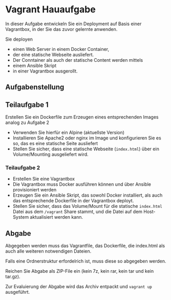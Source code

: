 # Vagrant Hauaufgabe

In dieser Aufgabe entwickeln Sie ein Deployment auf Basis einer Vagrantbox, in der Sie das zuvor gelernte anwenden.

Sie deployen&#x20;

* einen Web Server in einem Docker Container,
* der eine statische Webseite ausliefert.&#x20;
* Der Conntainer als auch der statische Content werden mittels&#x20;
* einem Ansible Skript&#x20;
* in einer Vagrantbox ausgerollt.

## Aufgabenstellung

## Teilaufgabe 1

&#x20;Erstellen Sie ein Dockerfile zum Erzeugen eines entsprechenden Images analog zu Aufgabe 2

* Verwenden Sie hierfür ein Alpine (aktuellste Version)
* Installieren Sie Apache2 oder nginx im Image und konfigurieren Sie es so, das es eine statische Seite ausliefert
* Stellen Sie sicher, dass eine statische Webseite (`index.html`) über ein Volume/Mounting ausgeliefert wird.

### Teilaufgabe 2

* Erstellen Sie eine Vagrantbox
* Die Vagrantbox muss Docker ausführen können und über Ansible provisioniert werden
* Erzeugen Sie ein Ansible Skript, das sowohl Docker installiert, als auch das entsprechende Dockerfile in der Vagrantbox deployt.
* Stellen Sie sicher, dass das Volume/Mount für die statische `index.html` Datei aus dem `/vagrant` Share stammt, und die Datei auf dem Host-System aktualisiert werden kann.

## Abgabe

Abgegeben werden muss das Vagrantfile, das Dockerfile, die index.html als auch alle weiteren notwendigen Dateien.&#x20;

Falls eine Ordnerstruktur erfordelrich ist, muss diese so abgegeben werden.

Reichen Sie Abgabe als ZIP-File ein (kein 7z, kein rar, kein tar und kein tar.gz).

Zur Evaluierung der Abgabe wird das Archiv entpackt und `vagrant up` ausgeführt.&#x20;
